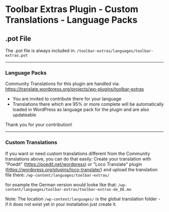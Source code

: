 # Toolbar Extras Plugin - Custom Translations - Language Packs

## .pot File

The .pot file is always included in:
  `/toolbar-extras/languages/toolbar-extras.pot`

--------------------------------------------------------------------------------

### Language Packs 

Community Translations for this plugin are handled via:
https://translate.wordpress.org/projects/wp-plugins/toolbar-extras

* You are invited to contribute there for your language
* Translations there which are 95% or more complete will be automatically loaded
  in WordPress as language pack for the plugin and are also updateable

Thank you for your contribution!

--------------------------------------------------------------------------------

### Custom Translations

If you want or need custom translations different from the Community
translations above, you can do that easily:
Create your translation with "Poedit" (https://poedit.net/wordpress)
or "Loco Translate" plugin (https://wordpress.org/plugins/loco-translate/)
and upload the translation file there:
  `/wp-content/languages/toolbar-extras/`

for example the German version would looke like that:
  `/wp-content/languages/toolbar-extras/toolbar-extras-de_DE.mo`

Note: The location `/wp-content/languages/` is the global translation folder -
      if it does not exist yet in your installation just create it.